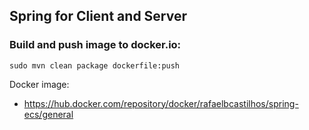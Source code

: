 ## Spring for Client and Server
### Build and push image to docker.io:
```
sudo mvn clean package dockerfile:push
```

Docker image:
- https://hub.docker.com/repository/docker/rafaelbcastilhos/spring-ecs/general
